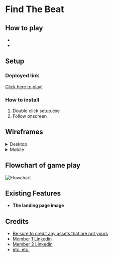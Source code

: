 # **Find The Beat**

## How to play

*
*

## Setup

### Deployed link

[Click here to play!]()

### How to install

1. Double click setup.exe
2. Follow onscreen 

## Wireframes

<details><summary>Desktop</summary>

![WireframesStart](assets/images/startgame.png)
![Wireframesgame](assets/images/wireframes-main-game.png)
- Final Result
![Pcview](assets/images/pcview.png)
</details>

<details><summary>Mobile</summary>

![Wireframesmobile](assets/images/mobile.png)
- Final result

![mobileview](assets/images/mobilescrn.png)
</details>

## Flowchart of game play

![Flowchart](assets/images/flowchart.png)

## Existing Features
 
- __The landing page image__

## Credits

* [Be sure to credit any assets that are not yours](https://www.example.com)
* [Member 1 Linkedin](https://www.linkedin.com)
* [Member 2 Linkedin](https://www.linkedin.com)
* [etc. etc.](https://www.example.com)
